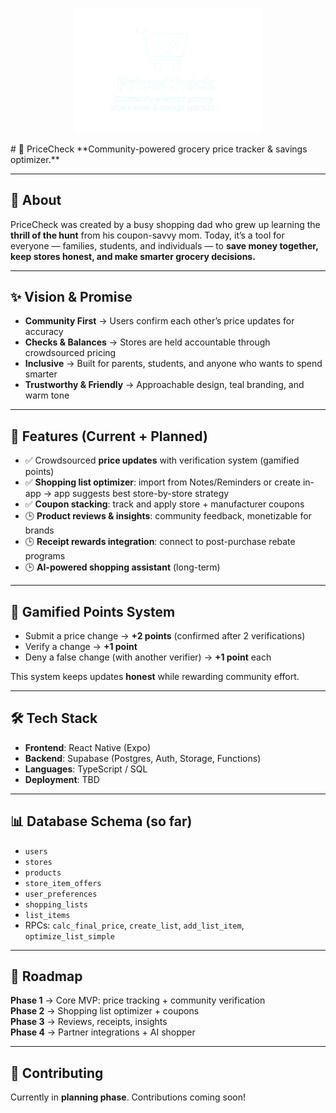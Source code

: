 <p align="center">
  <img src="assets/pricecheck-logo.PNG" alt="PriceCheck Logo" width="300"/>
</p>
# 🛒 PriceCheck  
**Community-powered grocery price tracker & savings optimizer.**

---

## 🌟 About  
PriceCheck was created by a busy shopping dad who grew up learning the **thrill of the hunt** from his coupon-savvy mom. Today, it’s a tool for everyone — families, students, and individuals — to **save money together, keep stores honest, and make smarter grocery decisions.**

---

## ✨ Vision & Promise  
- **Community First** → Users confirm each other’s price updates for accuracy  
- **Checks & Balances** → Stores are held accountable through crowdsourced pricing  
- **Inclusive** → Built for parents, students, and anyone who wants to spend smarter  
- **Trustworthy & Friendly** → Approachable design, teal branding, and warm tone  

---

## 🚀 Features (Current + Planned)  
- ✅ Crowdsourced **price updates** with verification system (gamified points)  
- ✅ **Shopping list optimizer**: import from Notes/Reminders or create in-app → app suggests best store-by-store strategy  
- ✅ **Coupon stacking**: track and apply store + manufacturer coupons  
- 🕒 **Product reviews & insights**: community feedback, monetizable for brands  
- 🕒 **Receipt rewards integration**: connect to post-purchase rebate programs  
- 🕒 **AI-powered shopping assistant** (long-term)  

---

## 🧩 Gamified Points System  
- Submit a price change → **+2 points** (confirmed after 2 verifications)  
- Verify a change → **+1 point**  
- Deny a false change (with another verifier) → **+1 point** each  

This system keeps updates **honest** while rewarding community effort.  

---

## 🛠️ Tech Stack  
- **Frontend**: React Native (Expo)  
- **Backend**: Supabase (Postgres, Auth, Storage, Functions)  
- **Languages**: TypeScript / SQL  
- **Deployment**: TBD  

---

## 📊 Database Schema (so far)  
- `users`  
- `stores`  
- `products`  
- `store_item_offers`  
- `user_preferences`  
- `shopping_lists`  
- `list_items`  
- RPCs: `calc_final_price`, `create_list`, `add_list_item`, `optimize_list_simple`  

---

## 📅 Roadmap  
**Phase 1** → Core MVP: price tracking + community verification  
**Phase 2** → Shopping list optimizer + coupons  
**Phase 3** → Reviews, receipts, insights  
**Phase 4** → Partner integrations + AI shopper  

---

## 🤝 Contributing  
Currently in **planning phase**. Contributions coming soon!
